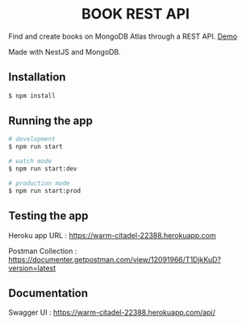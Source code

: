 <h1 align="center">
  BOOK REST API
</h1>

Find and create books on MongoDB Atlas through a REST API. <a href="https://documenter.getpostman.com/view/12091966/T1DjkKuD?version=latest">Demo</a>

Made with NestJS and MongoDB.

## Installation

```bash
$ npm install
```

## Running the app

```bash
# development
$ npm run start

# watch mode
$ npm run start:dev

# production mode
$ npm run start:prod
```

## Testing the app

Heroku app URL : https://warm-citadel-22388.herokuapp.com

Postman Collection : https://documenter.getpostman.com/view/12091966/T1DjkKuD?version=latest


## Documentation

Swagger UI : https://warm-citadel-22388.herokuapp.com/api/